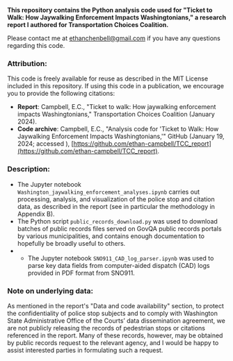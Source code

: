 **This repository contains the Python analysis code used for "Ticket to Walk: How Jaywalking Enforcement Impacts Washingtonians," a research report I authored for Transportation Choices Coalition.**

Please contact me at [ethanchenbell@gmail.com](mailto:ethanchenbell@gmail.com) if you have any questions regarding this code.

### Attribution:
This code is freely available for reuse as described in the MIT License included in this repository. If using this code in a publication, we encourage you to provide the following citations:
* **Report**: Campbell, E.C., "Ticket to walk: How jaywalking enforcement impacts Washingtonians," Transportation Choices Coalition (January 2024).
* **Code archive**: Campbell, E.C., "Analysis code for 'Ticket to Walk: How Jaywalking Enforcement Impacts Washingtonians,'" GitHub (January 19, 2024; accessed <date>), [https://github.com/ethan-campbell/TCC_report](https://github.com/ethan-campbell/TCC_report).

### Description:
* The Jupyter notebook `Washington_jaywalking_enforcement_analyses.ipynb` carries out processing, analysis, and visualization of the police stop and citation data, as described in the report (see in particular the methodology in Appendix B).
* The Python script `public_records_download.py` was used to download batches of public records files served on GovQA public records portals by various municipalities, and contains enough documentation to hopefully be broadly useful to others.
* * The Jupyter notebook `SNO911_CAD_log_parser.ipynb` was used to parse key data fields from computer-aided dispatch (CAD) logs provided in PDF format from SNO911.

### Note on underlying data:
As mentioned in the report's "Data and code availability" section, to protect the confidentiality of police stop subjects and to comply with Washington State Administrative Office of the Courts’ data dissemination agreement, we are not publicly releasing the records of pedestrian stops or citations referenced in the report. Many of these records, however, may be obtained by public records request to the relevant agency, and I would be happy to assist interested parties in formulating such a request.
